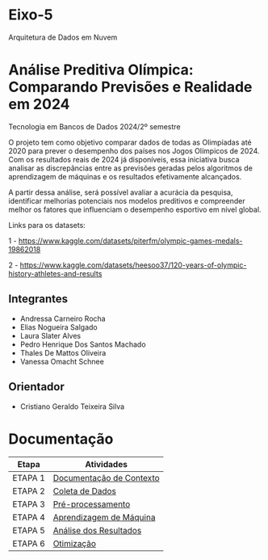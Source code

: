 # Eixo-5
Arquitetura de Dados em Nuvem

# Análise Preditiva Olímpica: Comparando Previsões e Realidade em 2024
Tecnologia em Bancos de Dados
2024/2º semestre

O projeto tem como objetivo comparar dados de todas as Olimpíadas até 2020 para prever o desempenho dos países nos Jogos Olímpicos de 2024. Com os resultados reais de 2024 já disponíveis, essa iniciativa busca analisar as discrepâncias entre as previsões geradas pelos algoritmos de aprendizagem de máquinas e os resultados efetivamente alcançados. 

A partir dessa análise, será possível avaliar a acurácia da pesquisa, identificar melhorias potenciais nos modelos preditivos e compreender melhor os fatores que influenciam o desempenho esportivo em nível global.

Links para os datasets: 

1 - https://www.kaggle.com/datasets/piterfm/olympic-games-medals-19862018

2 - https://www.kaggle.com/datasets/heesoo37/120-years-of-olympic-history-athletes-and-results

## Integrantes
* Andressa Carneiro Rocha
* Elias Nogueira Salgado
* Laura Slater Alves
* Pedro Henrique Dos Santos Machado
* Thales De Mattos Oliveira
* Vanessa Omacht Schnee

## Orientador
* Cristiano Geraldo Teixeira Silva

# Documentação

| Etapa         | Atividades |
|  :----:   | ----------- |
| ETAPA 1        |[Documentação de Contexto](projeto/inicio_do_projeto.md) |
| ETAPA 2        |[Coleta de Dados](projeto/coleta_dados.md) |
| ETAPA 3        |[Pré-processamento](projeto/pre_processamento.md) |
| ETAPA 4        |[Aprendizagem de Máquina](projeto/aprendizado_maquina_rev.md)|
| ETAPA 5        |[Análise dos Resultados](projeto/analise_dos_resultados.md) |
| ETAPA 6        |[Otimização](projeto/Otimizacao.md) |
